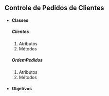 ## Controle de Pedidos de Clientes

- #### Classes

  ##### Clientes

  1. Atributos
  2. Métodos

  ##### OrdemPedidos

  1. Atributos
  2. Métodos

- #### Objetivos

  